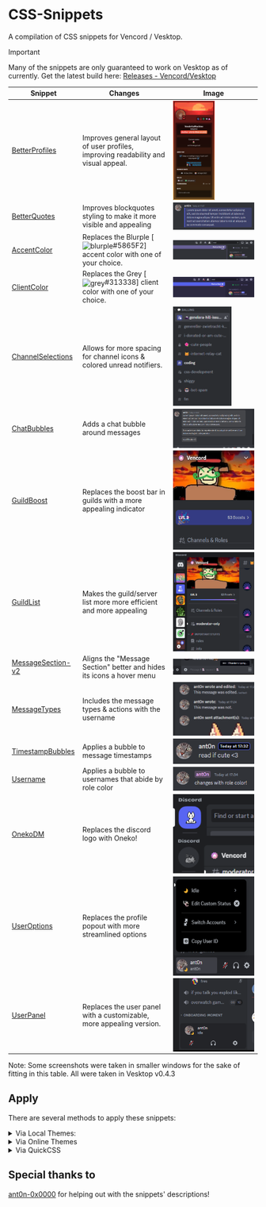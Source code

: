 # CSS-Snippets
A compilation of CSS snippets for Vencord / Vesktop.

> [!IMPORTANT]
> Many of the snippets are only guaranteed to work on Vesktop as of currently. Get the latest build here: [Releases - Vencord/Vesktop](https://github.com/Vencord/Vesktop/releases)

| Snippet    | Changes | Image |
| -------- | ------- | ------- |
| [BetterProfiles](BetterProfiles/import.css) | Improves general layout of user profiles, improving readability and visual appeal. | <img valign='middle' alt='BetterProfiles' src='./docs/_media/BetterProfiles.png' height='200px'/> |
| [BetterQuotes](BetterQuotes/import.css) | Improves blockquotes styling to make it more visible and appealing | <img valign='middle' alt='BetterQuotes' src='./docs/_media/BetterQuotes.png'/> |
| [AccentColor](ChangeColor/AccentColor/import.css) | Replaces the Blurple [<img valign='middle' alt='blurple' src='https://readme-swatches.vercel.app/5865F2?style=circle&size=10'/>#5865F2] accent color with one of your choice. | <img valign='middle' alt='AccentColor' src='./docs/_media/AccentColor.png'/> |
| [ClientColor](ChangeColor/ClientColor/import.css) | Replaces the Grey [<img valign='middle' alt='grey' src='https://readme-swatches.vercel.app/313338?style=circle&size=10'/>#313338] client color with one of your choice. | <img valign='middle' alt='ClientColor' src='./docs/_media/ClientColor.png'/> |
| [ChannelSelections](ChannelSelections/import.css) | Allows for more spacing for channel icons & colored unread notifiers. | <img valign='middle' alt='ChannelSelections' src='./docs/_media/ChannelSelections.png' height='200px'/> |
| [ChatBubbles](ChatBubbles/import.css) | Adds a chat bubble around messages | <img valign='middle' alt='ChatBubbles' src='./docs/_media/ChatBubbles.png'/> |
| [GuildBoost](GuildBoost/import.css) | Replaces the boost bar in guilds with a more appealing indicator | <img valign='middle' alt='GuildBoost' src='./docs/_media/GuildBoost.png' height='200px'/> |
| [GuildList](GuildList/import.css) | Makes the guild/server list more more efficient and more appealing |  <img valign='middle' alt='GuildList' src='./docs/_media/GuildList.png' height='200px'/> |
| [MessageSection-v2](MessageSection/v2/import.css) | Aligns the "Message Section" better and hides its icons a hover menu | <img valign='middle' alt='MessageSection-v2' src='./docs/_media/MessageSection-v2.png'/> |
| [MessageTypes](MessageUtilities/MessageTypes/import.css) | Includes the message types & actions with the username | <img valign='middle' alt='MessageTypes' src='./docs/_media/MessageTypes.png'/> |
| [TimestampBubbles](MessageUtilities/TimestampBubbles/import.css) | Applies a bubble to message timestamps | <img valign='middle' alt='TimestampBubbles' src='./docs/_media/TimestampBubbles.png'/> |
| [Username](MessageUtilities/Username/import.css) | Applies a bubble to usernames that abide by role color | <img valign='middle' alt='Username' src='./docs/_media/Username.png'/> |
| [OnekoDM](OnekoDM/import.css) | Replaces the discord logo with Oneko! | <img valign='middle' alt='OnekoDM' src='./docs/_media/OnekoDM.png'/> |
| [UserOptions](UserOptions/import.css) | Replaces the profile popout with more streamlined options | <img valign='middle' alt='UserOptions' src='./docs/_media/UserOptions.png' height='200px'/> |
| [UserPanel](UserPanel/import.css) | Replaces the user panel with a customizable, more appealing version. | <img valign='middle' alt='UserPanel' src='./docs/_media/UserPanel.png'/> |

Note: Some screenshots were taken in smaller windows for the sake of fitting in this table. All were taken in Vesktop v0.4.3

## Apply
There are several methods to apply these snippets:

<details>
  
<summary>Via Local Themes:</summary>

  + Click on the folders (and possibly subsequent folders) of the snippet you want until you see the file `import.css`
  + Download the file `import.css` from the folders
  + Open Settings > Vencord > Themes > Local Themes > Open Themes Folder
  + Paste the downloaded file into the **themes** folder

</details>

<details>
  
<summary>Via Online Themes</summary>

  + Click on the folders (and possibly subsequent folders) of the snippet you want until you see the file `import.css`
  + Click on that file, then click on the **Raw** button
  + A file will open on your browser, now copy the URL
  + Open Settings > Vencord > Themes > Online Themes
  + Paste the following link into **Theme Links**: `URL HERE`
  + Enter or mouse-click outside the Online Themes box to apply

</details>

<details>

<summary>Via QuickCSS</summary>

  + Click on the folders (and possibly subsequent folders) of the snippet you want until you see the file `import.css`
  + Click on that file, then click on the **Raw** button
  + A file will open on your browser, now copy the URL
  + Open Settings > Vencord > Vencord > Open QuickCSS File
  + Paste the following line as your **first line (ahead of any other custom CSS)**: `@import url(URL HERE);`
</details>

## Special thanks to
[ant0n-0x0000](https://github.com/ant0n-0x0000) for helping out with the snippets' descriptions!

